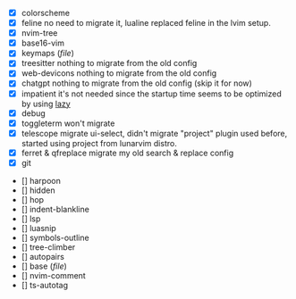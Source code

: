 * [x] colorscheme 
* [x] feline
no need to migrate it, lualine replaced feline in the lvim setup.
* [x] nvim-tree
* [x] base16-vim
* [x] keymaps (*file*)
* [x] treesitter
nothing to migrate from the old config
* [x] web-devicons
nothing to migrate from the old config
* [x] chatgpt
nothing to migrate from the old config (skip it for now)
* [x] impatient
it's not needed since the startup time seems to be optimized by using [lazy](https://github.dev/folke/lazy.nvim)
* [x] debug
* [x] toggleterm
won't migrate
* [x] telescope
migrate ui-select, didn't migrate "project" plugin used before, started using project from lunarvim distro.
* [x] ferret & qfreplace
migrate my old search & replace config 
* [x] git
* [] harpoon
* [] hidden
* [] hop
* [] indent-blankline
* [] lsp
* [] luasnip
* [] symbols-outline
* [] tree-climber
* [] autopairs
* [] base (*file*)
* [] nvim-comment
* [] ts-autotag









